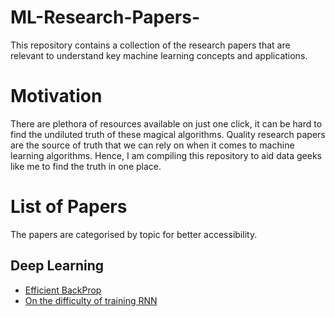 # ML-Research-Papers-
This repository contains a collection of the research papers that are relevant to understand key machine learning concepts and applications.

# Motivation
There are plethora of resources available on just one click, it can be hard to find the undiluted truth of these magical algorithms. Quality research papers are the source of truth that we can rely on when it comes to machine learning algorithms.
Hence, I am compiling this repository to aid data geeks like me to find the truth in one place.

# List of Papers
The papers are categorised by topic for better accessibility.

## Deep Learning
* [Efficient BackProp](https://github.com/manvimadan12/ML-Research-Papers-/blob/master/Deep%20Learning/Efficient%20BackProp.pdf)
* [On the difficulty of training RNN]()
